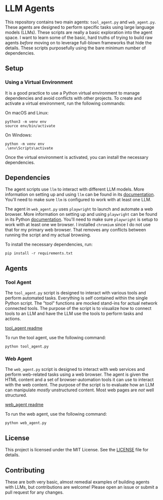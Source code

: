 # LLM Agents

This repository contains two main agents: `tool_agent.py` and `web_agent.py`. These agents are designed to perform specific tasks using large language models (LLMs). These scripts are really a basic exploration into the agent space. I want to learn some of the basic, hard truths of trying to build raw agents _before_ moving on to leverage full-blown frameworks that hide the details. These scripts purposefully using the bare minimum number of dependencies.

## Setup
### Using a Virtual Environment

It is a good practice to use a Python virtual environment to manage dependencies and avoid conflicts with other projects. To create and activate a virtual environment, run the following commands:

On macOS and Linux:
```
python3 -m venv env
source env/bin/activate
```

On Windows:
```
python -m venv env
.\env\Scripts\activate
```

Once the virtual environment is activated, you can install the necessary dependencies.

## Dependencies
The agent scripts use `llm` to interact with different LLM models. More information on setting up and using `llm` can be found in its [documentation](https://llm.datasette.io/en/stable/index.html). You'll need to make sure `llm` is configured to work with at least one LLM.

The agent in `web_agent.py` uses `playwright` to launch and automate a web browser. More information on setting up and using `playwright` can be found in its Python [documentation](https://playwright.dev/python/docs/intro). You'll need to make sure `playwright` is setup to work with at least one we browser. I installed `chromium` since I do not use that for my primary web browser. That removes any conflicts between running the script and my actual browsing.

To install the necessary dependencies, run:

```
pip install -r requirements.txt
```

## Agents

### Tool Agent

The `tool_agent.py` script is designed to interact with various tools and perform automated tasks. Everything is self contained within the single Python script. The "tool" functions are mocked stand-ins for actual network connected tools. The purpose of the script is to visualize how to connect tools to an LLM and have the LLM use the tools to perform tasks and actions.

[tool_agent readme](tool_agent.md)

To run the tool agent, use the following command:

```
python tool_agent.py
```

### Web Agent

The `web_agent.py` script is designed to interact with web services and perform web-related tasks using a web browser. The agent is given the HTML content and a set of browser-automation tools it can use to interact with the web content. The purpose of the script is to evaluate how an LLM can manipulate _mostly_ unstructured content. Most web pages are *not* well structured.

[web_agent readme](web_agent.md)

To run the web agent, use the following command:

```
python web_agent.py
```

## License

This project is licensed under the MIT License. See the [LICENSE](LICENSE) file for details.

## Contributing

These are both very basic, almost remedial examples of building agents with LLMs, but contributions are welcome! Please open an issue or submit a pull request for any changes.
